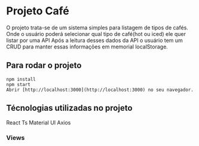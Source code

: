 # Projeto Café

O projeto trata-se de um sistema simples para listagem de tipos de cafés.
Onde o usuário poderá selecionar qual tipo de café(hot ou iced) ele quer listar por uma API 
Após a leitura desses dados da API o usuário tem um CRUD para manter essas informações em memorial localStorage.

## Para rodar o projeto
```
npm install
npm start
Abrir [http://localhost:3000](http://localhost:3000) no seu navegador.
```

## Técnologias utilizadas no projeto
React Ts
Material UI
Axios


### Views




